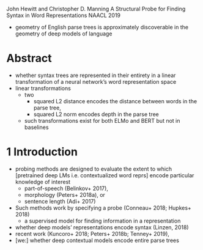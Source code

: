 John Hewitt and Christopher D. Manning
A Structural Probe for Finding Syntax in Word Representations
NAACL 2019

* geometry of English parse trees is approximately discoverable 
  in the geometry of deep models of language

# Abstract

* whether syntax trees are represented in their entirety
  in a linear transformation of a neural network’s word representation space
* linear transformations
  * two
    * squared L2 distance encodes the distance between words in the parse tree,
    * squared L2 norm encodes depth in the parse tree
  * such transformations exist for both ELMo and BERT but not in baselines

# 1 Introduction

* probing methods are designed to evaluate the extent to which [pretrained deep
  LMs i.e. contextualized word reprs] encode particular knowledge of interest
  * part-of-speech (Belinkov+ 2017),
  * morphology (Peters+ 2018a), or
  * sentence length (Adi+ 2017)
* Such methods work by specifying a probe (Conneau+ 2018; Hupkes+ 2018)
  * a supervised model for finding information in a representation
* whether deep models’ representations encode syntax (Linzen, 2018)
* recent work (Kuncoro+ 2018; Peters+ 2018b; Tenney+ 2019),
* [we:] whether deep contextual models encode entire parse trees
